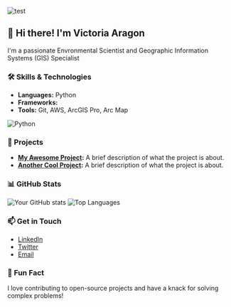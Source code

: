 ![test](https://github.com/user-attachments/assets/891c8eb8-24da-4c69-b8ed-bdd69b4661eb)

## 👋 Hi there! I'm Victoria Aragon

I'm a passionate Envronmental Scientist and Geographic Information Systems (GIS) Specialist

### 🛠️ Skills & Technologies

- **Languages:** Python
- **Frameworks:** 
- **Tools:** Git, AWS, ArcGIS Pro, Arc Map

![Python](https://img.shields.io/badge/Python-3776AB?style=for-the-badge&logo=python&logoColor=white)


### 🚀 Projects

- **[My Awesome Project](https://github.com/yourusername/awesome-project):** A brief description of what the project is about.
- **[Another Cool Project](https://github.com/yourusername/cool-project):** A brief description of what the project is about.

### 📊 GitHub Stats

![Your GitHub stats](https://github-readme-stats.vercel.app/api?username=yourusername&show_icons=true&theme=radical)
![Top Languages](https://github-readme-stats.vercel.app/api/top-langs/?username=yourusername&layout=compact)

### 📫 Get in Touch

- [LinkedIn](https://www.linkedin.com/in/yourprofile)
- [Twitter](https://twitter.com/yourhandle)
- [Email](mailto:youremail@example.com)

### 🎯 Fun Fact

I love contributing to open-source projects and have a knack for solving complex problems!
